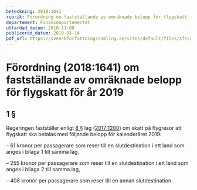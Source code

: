 ```yaml
---
beteckning: 2018:1641
rubrik: Förordning om fastställande av omräknade belopp för flygskatt för år 2019
departement: Finansdepartementet
utfardad_datum: 2018-11-08
publicerad_datum: 2019-01-14
pdf_url: https://svenskforfattningssamling.se/sites/default/files/sfs/2018-11/SFS2018-1641.pdf
---
```


# Förordning (2018:1641) om fastställande av omräknade belopp för flygskatt för år 2019

## 1 §

Regeringen fastställer enligt [8 §](#8) lag ([2017:1200](https://selex.se/eli/sfs/2017/1200)) om skatt på flygresor att flygskatt ska betalas med följande belopp för kalenderåret 2019:

– 61 kronor per passagerare som reser till en slutdestination i ett land som anges i bilaga 1 till samma lag,

– 255 kronor per passagerare som reser till en slutdestination i ett land som anges i bilaga 2 till samma lag,

– 408 kronor per passagerare som reser till en annan slutdestination.